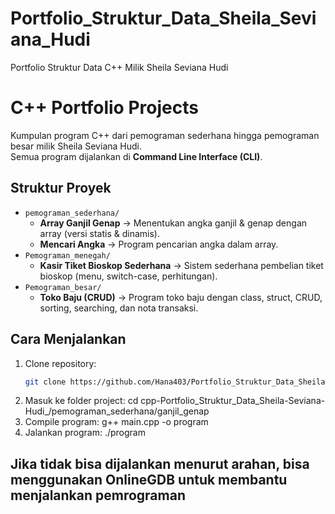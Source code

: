 # Portfolio_Struktur_Data_Sheila_Seviana_Hudi
Portfolio Struktur Data C++ Milik Sheila Seviana Hudi 

# C++ Portfolio Projects

Kumpulan program C++ dari pemograman sederhana hingga pemograman besar milik Sheila Seviana Hudi.  
Semua program dijalankan di **Command Line Interface (CLI)**.  

## Struktur Proyek
- `pemograman_sederhana/`
  - **Array Ganjil Genap** → Menentukan angka ganjil & genap dengan array (versi statis & dinamis).
  - **Mencari Angka** → Program pencarian angka dalam array.
- `Pemograman_menegah/`
  - **Kasir Tiket Bioskop Sederhana** → Sistem sederhana pembelian tiket bioskop (menu, switch-case, perhitungan).
- `Pemograman_besar/`
  - **Toko Baju (CRUD)** → Program toko baju dengan class, struct, CRUD, sorting, searching, dan nota transaksi.

## Cara Menjalankan
1. Clone repository:
   ```bash
   git clone https://github.com/Hana403/Portfolio_Struktur_Data_Sheila-Seviana-Hudi_.git
2. Masuk ke folder project:
   cd cpp-Portfolio_Struktur_Data_Sheila-Seviana-Hudi_/pemograman_sederhana/ganjil_genap 
3. Compile program:
   g++ main.cpp -o program
4. Jalankan program:
   ./program

## Jika tidak bisa dijalankan menurut arahan, bisa menggunakan OnlineGDB untuk membantu menjalankan pemrograman
